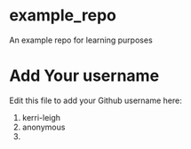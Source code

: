 # example_repo
An example repo for learning purposes
# Add Your username
Edit this file to add your Github username here:
1. kerri-leigh
2. anonymous
3. 